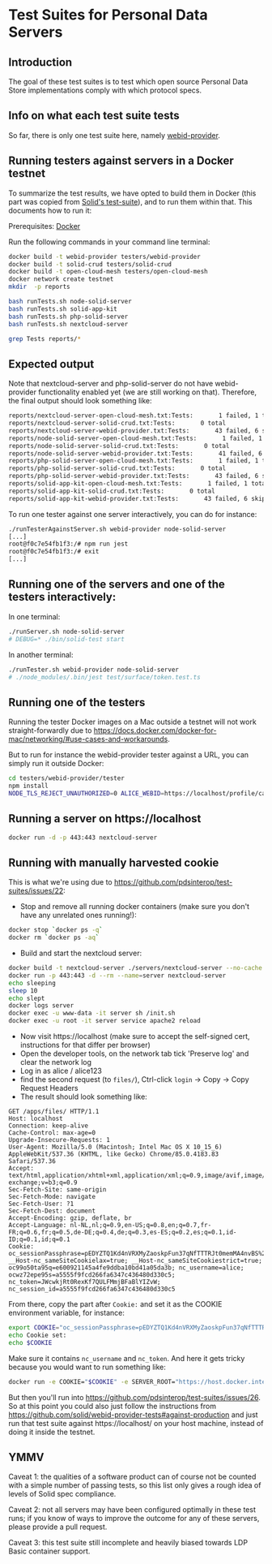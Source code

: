 # Test Suites for Personal Data Servers

## Introduction

The goal of these test suites is to test which open source
Personal Data Store implementations comply with which protocol specs.

## Info on what each test suite tests
So far, there is only one test suite here, namely [webid-provider](./docs/webid-provider.md).

## Running testers against servers in a Docker testnet

To summarize the test results, we have opted to build them in Docker
(this part was copied from [Solid's test-suite](https://github.com/solid/test-suite)),
and to run them within that. This documents how to run it:

Prerequisites: [Docker](https://docs.docker.com/install/)

Run the following commands in your command line terminal:

```sh
docker build -t webid-provider testers/webid-provider
docker build -t solid-crud testers/solid-crud
docker build -t open-cloud-mesh testers/open-cloud-mesh
docker network create testnet
mkdir  -p reports

bash runTests.sh node-solid-server
bash runTests.sh solid-app-kit
bash runTests.sh php-solid-server
bash runTests.sh nextcloud-server

grep Tests reports/*
```

## Expected output

Note that nextcloud-server and php-solid-server do not have webid-provider functionality enabled yet (we are
still working on that). Therefore, the final output should look something like:
```sh
reports/nextcloud-server-open-cloud-mesh.txt:Tests:       1 failed, 1 total
reports/nextcloud-server-solid-crud.txt:Tests:       0 total
reports/nextcloud-server-webid-provider.txt:Tests:       43 failed, 6 skipped, 49 total
reports/node-solid-server-open-cloud-mesh.txt:Tests:       1 failed, 1 total
reports/node-solid-server-solid-crud.txt:Tests:       0 total
reports/node-solid-server-webid-provider.txt:Tests:       41 failed, 6 skipped, 2 passed, 49 total
reports/php-solid-server-open-cloud-mesh.txt:Tests:       1 failed, 1 total
reports/php-solid-server-solid-crud.txt:Tests:       0 total
reports/php-solid-server-webid-provider.txt:Tests:       43 failed, 6 skipped, 49 total
reports/solid-app-kit-open-cloud-mesh.txt:Tests:       1 failed, 1 total
reports/solid-app-kit-solid-crud.txt:Tests:       0 total
reports/solid-app-kit-webid-provider.txt:Tests:       43 failed, 6 skipped, 49 total
```

To run one tester against one server interactively, you can do for instance:
```sh
./runTesterAgainstServer.sh webid-provider node-solid-server
[...]
root@f0c7e54fb1f3:/# npm run jest
root@f0c7e54fb1f3:/# exit
[...]
```

## Running one of the servers and one of the testers interactively:
In one terminal:
```sh
./runServer.sh node-solid-server
# DEBUG=* ./bin/solid-test start
```

In another terminal:
```sh
./runTester.sh webid-provider node-solid-server
# ./node_modules/.bin/jest test/surface/token.test.ts
```

## Running one of the testers
Running the tester Docker images on a Mac outside a testnet will not work
straight-forwardly due to https://docs.docker.com/docker-for-mac/networking/#use-cases-and-workarounds.

But to run for instance the webid-provider tester against a URL, you can simply run it outside Docker:
```sh
cd testers/webid-provider/tester
npm install
NODE_TLS_REJECT_UNAUTHORIZED=0 ALICE_WEBID=https://localhost/profile/card#me SERVER_ROOT=https://localhost ./node_modules/.bin/jest test/surface/*
```

## Running a server on https://localhost
```sh
docker run -d -p 443:443 nextcloud-server
```

## Running with manually harvested cookie

This is what we're using due to https://github.com/pdsinterop/test-suites/issues/22:
* Stop and remove all running docker containers (make sure you don't have any unrelated ones running!):
```sh
docker stop `docker ps -q`
docker rm `docker ps -aq`
```
* Build and start the nextcloud server:
```sh
docker build -t nextcloud-server ./servers/nextcloud-server --no-cache
docker run -p 443:443 -d --rm --name=server nextcloud-server
echo sleeping
sleep 10
echo slept
docker logs server
docker exec -u www-data -it server sh /init.sh
docker exec -u root -it server service apache2 reload
```
* Now visit https://localhost (make sure to accept the self-signed cert, instructions for that differ per browser)
* Open the developer tools, on the network tab tick 'Preserve log' and clear the network log
* Log in as alice / alice123
* find the second request (to `files/`), Ctrl-click `login` -> Copy -> Copy Request Headers
* The result should look something like:
```
GET /apps/files/ HTTP/1.1
Host: localhost
Connection: keep-alive
Cache-Control: max-age=0
Upgrade-Insecure-Requests: 1
User-Agent: Mozilla/5.0 (Macintosh; Intel Mac OS X 10_15_6) AppleWebKit/537.36 (KHTML, like Gecko) Chrome/85.0.4183.83 Safari/537.36
Accept: text/html,application/xhtml+xml,application/xml;q=0.9,image/avif,image/webp,image/apng,*/*;q=0.8,application/signed-exchange;v=b3;q=0.9
Sec-Fetch-Site: same-origin
Sec-Fetch-Mode: navigate
Sec-Fetch-User: ?1
Sec-Fetch-Dest: document
Accept-Encoding: gzip, deflate, br
Accept-Language: nl-NL,nl;q=0.9,en-US;q=0.8,en;q=0.7,fr-FR;q=0.6,fr;q=0.5,de-DE;q=0.4,de;q=0.3,es-ES;q=0.2,es;q=0.1,id-ID;q=0.1,id;q=0.1
Cookie: oc_sessionPassphrase=pEDYZTQ1Kd4nVRXMyZaoskpFun37qNfTTTRJt0memMA4nvBS%2BQf8Q0ji5hObY4QEgPWzG2%2FT0GRLzaJxKZk5PyMvf7Z3tzJgd8Keylb6VGZq4bF73onkRnL7oU7%2FmI2m; __Host-nc_sameSiteCookielax=true; __Host-nc_sameSiteCookiestrict=true; oc99o50ta95q=e600921145a4fe9ddba10bd41a05da3b; nc_username=alice; ocwz72epe95s=a5555f9fcd266fa6347c436480d330c5; nc_token=JWcwkjRt0RexKf7QULFMmjBFaBlYIZvW; nc_session_id=a5555f9fcd266fa6347c436480d330c5
```
From there, copy the part after `Cookie:` and set it as the COOKIE environment variable, for instance:
```sh
export COOKIE="oc_sessionPassphrase=pEDYZTQ1Kd4nVRXMyZaoskpFun37qNfTTTRJt0memMA4nvBS%2BQf8Q0ji5hObY4QEgPWzG2%2FT0GRLzaJxKZk5PyMvf7Z3tzJgd8Keylb6VGZq4bF73onkRnL7oU7%2FmI2m; __Host-nc_sameSiteCookielax=true; __Host-nc_sameSiteCookiestrict=true; oc99o50ta95q=e600921145a4fe9ddba10bd41a05da3b; nc_username=alice; ocwz72epe95s=a5555f9fcd266fa6347c436480d330c5; nc_token=JWcwkjRt0RexKf7QULFMmjBFaBlYIZvW; nc_session_id=a5555f9fcd266fa6347c436480d330c5"
echo Cookie set:
echo $COOKIE
```
Make sure it contains `nc_username` and `nc_token`.
And here it gets tricky because you would want to run something like:
```sh
docker run -e COOKIE="$COOKIE" -e SERVER_ROOT="https://host.docker.internal" -e ALICE_WEBID="https://host.docker.internal/apps/solid/@alice/turtle#me" webid-provider
```
But then you'll run into https://github.com/pdsinterop/test-suites/issues/26.
So at this point you could also just follow the instructions from https://github.com/solid/webid-provider-tests#against-production and just run that test suite against https://localhost/ on your host machine, instead of doing it inside the testnet.


## YMMV

Caveat 1: the qualities of a software product can of course not be counted with a simple number of passing tests,
so this list only gives a rough idea of levels of Solid spec compliance.

Caveat 2: not all servers may have been configured optimally in these test runs; if you know of ways to improve the
outcome for any of these servers, please provide a pull request.

Caveat 3: this test suite still incomplete and heavily biased towards LDP Basic container support.
